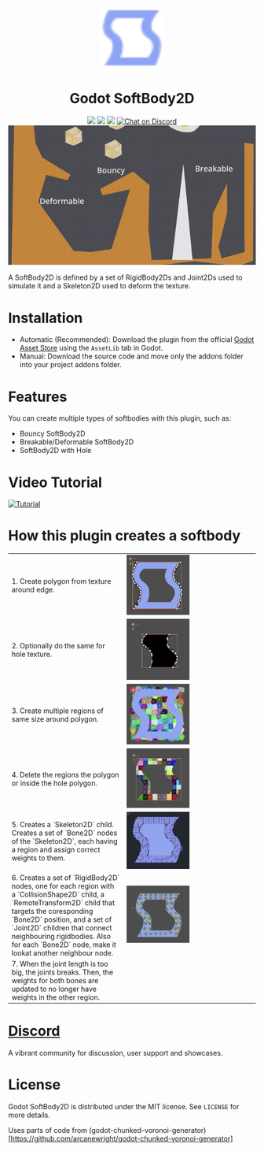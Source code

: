 <p align="center">
	<img width="128px" src="addons/softbody2d/softbody2d.svg"/> 
	<h1 align="center">Godot SoftBody2D </h1> 
</p>
<p align="center">
	<a href="https://github.com/godotengine/godot-cpp" alt="Godot Version">
		<img src="https://img.shields.io/badge/Godot-v4.2-%23478cbf?logo=godot-engine&logoColor=white"/></a>
	<a href="https://github.com/appsinacup/godot-box2d/graphs/contributors" alt="Contributors">
		<img src="https://img.shields.io/github/contributors/appsinacup/godot-box2d" /></a>
	<a href="https://github.com/appsinacup/godot-box2d/pulse" alt="Activity">
		<img src="https://img.shields.io/github/commit-activity/m/appsinacup/godot-box2d" /></a>
	<a href="https://discord.gg/56dMud8HYn">
		<img src="https://img.shields.io/discord/1138836561102897172?logo=discord"
			alt="Chat on Discord"></a>
<img src="docs/godot_softbody.gif"/>
</p>

A SoftBody2D is defined by a set of RigidBody2Ds and Joint2Ds used to simulate it and a Skeleton2D used to deform the texture.

# Installation

- Automatic (Recommended): Download the plugin from the official [Godot Asset Store](https://godotengine.org/asset-library/asset/1621) using the `AssetLib` tab in Godot.
- Manual: Download the source code and move only the addons folder into your project addons folder.

# Features

You can create multiple types of softbodies with this plugin, such as:

- Bouncy SoftBody2D
- Breakable/Deformable SoftBody2D
- SoftBody2D with Hole

# Video Tutorial

[![Tutorial](https://img.youtube.com/vi/By_AfqLxAKw/0.jpg)](https://www.youtube.com/watch?v=By_AfqLxAKw)

# How this plugin creates a softbody

<table>

<tr>
<td>
1. Create polygon from texture around edge.
</td>
<td>
<img width="128px"src="docs/texture_edge.png"/> 
</td>
</tr>

<tr>
<td>
2. Optionally do the same for hole texture.
</td>
<td>
<img width="128px"src="docs/texture_inner.png"/> 
</td>
</tr>

<tr>
<td>
3. Create multiple regions of same size around polygon.
</td>
<td>
<img width="128px"src="docs/texture_regions.png"/> 
</td>
</tr>

<tr>
<td>
4. Delete the regions the polygon or inside the hole polygon.
</td>
<td>
<img width="128px"src="docs/texture_regions_cut.png"/> 
</td>
</tr>

<tr>
<td>
5. Creates a `Skeleton2D` child. Creates a set of `Bone2D` nodes of the `Skeleton2D`, each having a region and assign correct weights to them.
</td>
<td>
<img width="128px"src="docs/skeleton_regions.png"/> 
</td>
</tr>


<tr>
<td>
6. Creates a set of `RigidBody2D` nodes, one for each region with a `CollisionShape2D` child, a `RemoteTransform2D` child that targets the coresponding `Bone2D` position, and a set of `Joint2D` children that connect neighbouring rigidbodies. Also for each `Bone2D` node, make it lookat another neighbour node.
</td>
<td>
<img width="128px"src="docs/softbody_final.png"/> 
</td>
</tr>
<tr>

<td>
7. When the joint length is too big, the joints breaks. Then, the weights for both bones are updated to no longer have weights in the other region.
</td>
<td width=256>
</td>
</tr>
</table>

# [Discord](https://discord.gg/56dMud8HYn)

A vibrant community for discussion, user support and showcases.

# License

Godot SoftBody2D is distributed under the MIT license. See `LICENSE` for more details.

Uses parts of code from (godot-chunked-voronoi-generator)[https://github.com/arcanewright/godot-chunked-voronoi-generator]
